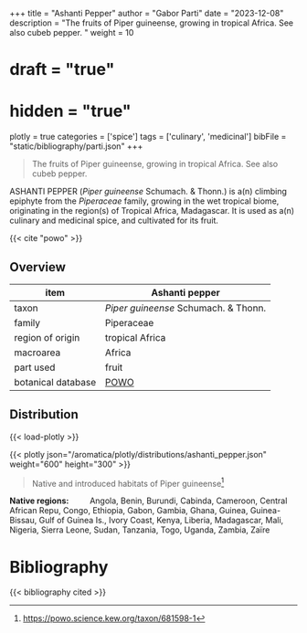 +++
title = "Ashanti Pepper"
author = "Gabor Parti"
date = "2023-12-08"
description = "The fruits of Piper guineense, growing in tropical Africa. See also cubeb pepper. "
weight = 10
# draft = "true"
# hidden = "true"
plotly = true
categories = ['spice']
tags = ['culinary', 'medicinal']
bibFile = "static/bibliography/parti.json"
+++

>The fruits of Piper guineense, growing in tropical Africa. See also cubeb pepper. 

<center>



</center>

ASHANTI PEPPER (*Piper guineense* Schumach. & Thonn.) is a(n) climbing epiphyte from the *Piperaceae* family, growing in the wet tropical biome, originating in the region(s) of Tropical Africa, Madagascar. It is used as a(n) culinary and medicinal spice, and cultivated for its fruit.

{{< cite "powo" >}}

## Overview

|       item       |                   Ashanti pepper                  |
|------------------|---------------------------------------------------|
|       taxon      |        *Piper guineense* Schumach. & Thonn.       |
|      family      |                     Piperaceae                    |
| region of origin |                  tropical Africa                  |
|     macroarea    |                       Africa                      |
|     part used    |                       fruit                       |
|botanical database|[POWO](https://powo.science.kew.org/taxon/681598-1)|



## Distribution

{{< load-plotly >}}

{{< plotly json="/aromatica/plotly/distributions/ashanti_pepper.json" weight="600" height="300" >}}

>Native and introduced habitats of Piper guineense[^powo]

[^powo]: https://powo.science.kew.org/taxon/681598-1

<p style="text-align:left;">

**Native regions:** &ensp; &ensp; &ensp; Angola, Benin, Burundi, Cabinda, Cameroon, Central African Repu, Congo, Ethiopia, Gabon, Gambia, Ghana, Guinea, Guinea-Bissau, Gulf of Guinea Is., Ivory Coast, Kenya, Liberia, Madagascar, Mali, Nigeria, Sierra Leone, Sudan, Tanzania, Togo, Uganda, Zambia, Zaïre

</p>



# Bibliography

{{< bibliography cited >}}

